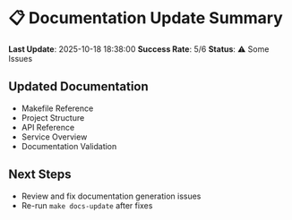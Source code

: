 # 📋 Documentation Update Summary

**Last Update**: 2025-10-18 18:38:00
**Success Rate**: 5/6
**Status**: ⚠️ Some Issues

## Updated Documentation

- Makefile Reference
- Project Structure
- API Reference
- Service Overview
- Documentation Validation

## Next Steps

- Review and fix documentation generation issues
- Re-run `make docs-update` after fixes
